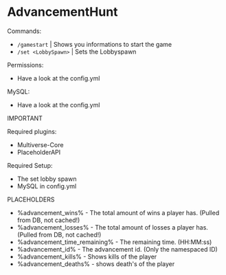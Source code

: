 # AdvancementHunt
Commands:
* `/gamestart` | Shows you informations to start the game
* `/set <LobbySpawn>` | Sets the Lobbyspawn

Permissions:
* Have a look at the config.yml

MySQL:
* Have a look at the config.yml

IMPORTANT

Required plugins:
* Multiverse-Core
* PlaceholderAPI

Required Setup:
* The set lobby spawn
* MySQL in config.yml


PLACEHOLDERS

* %advancement_wins% - The total amount of wins a player has. (Pulled from DB, not cached!)
* %advancement_losses% - The total amount of losses a player has. (Pulled from DB, not cached!)
* %advancement_time_remaining% - The remaining time. (HH:MM:ss)
* %advancement_id% - The advancement id. (Only the namespaced ID)
* %advancement_kills% - Shows kills of the player
* %advancement_deaths% - shows death's of the player
